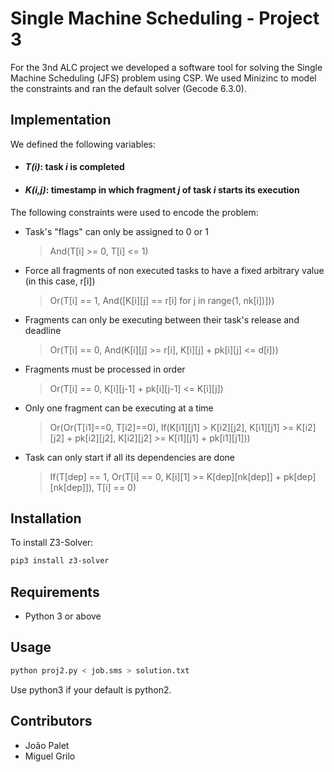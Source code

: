 # Single Machine Scheduling - Project 3

For the 3nd ALC project we developed a software tool for solving the Single Machine Scheduling (JFS) problem using CSP. We used Minizinc to model the constraints and ran the default solver (Gecode 6.3.0).


## Implementation

We defined the following variables:

* #### *T(i)*: task *i* is completed
* #### *K(i,j)*: timestamp in which fragment *j* of task *i* starts its execution


The following constraints were used to encode the problem:

* Task's "flags" can only be assigned to 0 or 1
  > And(T[i] >= 0, T[i] <= 1)

* Force all fragments of non executed tasks to have a fixed arbitrary value (in this case, r[i])
  > Or(T[i] == 1, And([K[i][j] == r[i] for j in range(1, nk[i])]))

* Fragments can only be executing between their task's release and deadline
  > Or(T[i] == 0, And(K[i][j] >= r[i], K[i][j] + pk[i][j] <= d[i]))

* Fragments must be processed in order
  > Or(T[i] == 0, K[i][j-1] + pk[i][j-1] <= K[i][j])

* Only one fragment can be executing at a time
  > Or(Or(T[i1]==0, T[i2]==0), If(K[i1][j1] > K[i2][j2], K[i1][j1] >= K[i2][j2] + pk[i2][j2], K[i2][j2] >= K[i1][j1] + pk[i1][j1]))

* Task can only start if all its dependencies are done
  > If(T[dep] == 1, Or(T[i] == 0,  K[i][1] >= K[dep][nk[dep]] + pk[dep][nk[dep]]), T[i] == 0)


## Installation

To install Z3-Solver:

```bash
pip3 install z3-solver
```

## Requirements

* Python 3 or above


## Usage

```bash
python proj2.py < job.sms > solution.txt
```
Use python3 if your default is python2.


## Contributors

* João Palet
* Miguel Grilo
